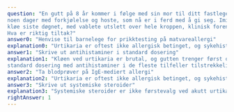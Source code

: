 ```yaml
---
question: "En gutt på 8 år kommer i følge med sin mor til ditt fastlegekontor. Gutten er generelt frisk, men har hatt
noen dager med forkjølelse og hoste, som nå er i ferd med å gi seg. Imidlertid har han utviklet voldsom
kløe siste døgnet, med vablete utslett over hele kroppen, klinisk forenlig med urtikaria.
Hva er riktig tiltak?"
answer0: "Henvise til barnelege for prikktesting på matvareallergi"
explanation0: "Urtikaria er oftest ikke allergisk betinget, og sykehistorien tilsier en infeksiøs årsak."
answer1: "Skrive ut antihistaminer i standard dosering"
explanation1: "Kløen ved urtikaria er brutal, og gutten trenger først og fremst behandling. Ved akutt urtikaria er
standard dosering med antihistaminer i de fleste tilfeller tilstrekkelig."
answer2: "Ta blodprøver på IgE-mediert allergi"
explanation2: "Urtikaria er oftest ikke allergisk betinget, og sykehistorien tilsier en infeksiøs årsak."
answer3: "Skrive ut systemiske steroider"
explanation3: "Systemiske steroider er ikke førstevalg ved akutt urtikaria, kun antihistaminer"
rightAnswer: 1
---
```




